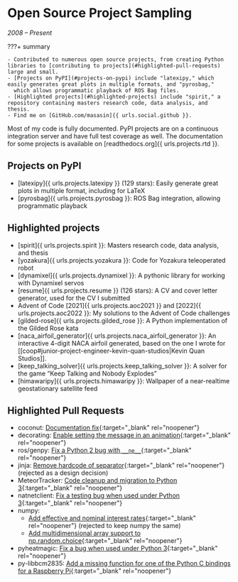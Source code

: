 # Open Source Project Sampling
_2008 &ndash; Present_

???+ summary

    - Contributed to numerous open source projects, from creating Python libraries to [contributing to projects](#highlighted-pull-requests) large and small.
    - [Projects on PyPI](#projects-on-pypi) include "latexipy," which easily generates great plots in multiple formats, and "pyrosbag,"
      which allows programmatic playback of ROS Bag files.
    - [Highlighted projects](#highlighted-projects) include "spirit," a repository containing masters research code, data analysis, and thesis.
    - Find me on [GitHub.com/masasin]{{ urls.social.github }}.

Most of my code is fully documented.
PyPI projects are on a continuous integration server and have full test coverage as well.
The documentation for some projects is available on [readthedocs.org]{{ urls.projects.rtd }}.

## Projects on PyPI
- [latexipy]{{ urls.projects.latexipy }} (129 stars): Easily generate great plots in multiple format, including for LaTeX
- [pyrosbag]{{ urls.projects.pyrosbag }}: ROS Bag integration, allowing programmatic playback
    
## Highlighted projects
- [spirit]{{ urls.projects.spirit }}: Masters research code, data analysis, and thesis
- [yozakura]{{ urls.projects.yozakura }}: Code for Yozakura teleoperated robot
- [dynamixel]{{ urls.projects.dynamixel }}: A pythonic library for working with Dynamixel servos
- [resume]{{ urls.projects.resume }} (126 stars): A CV and cover letter generator, used for the CV I submitted
- Advent of Code [2021]{{ urls.projects.aoc2021 }} and [2022]{{ urls.projects.aoc2022 }}: My solutions to the Advent of Code challenges
- [gilded-rose]{{ urls.projects.gilded_rose }}: A Python implementation of the Gilded Rose kata
- [naca_airfoil_generator]{{ urls.projects.naca_airfoil_generator }}: An interactive 4-digit NACA airfoil generated, based on the one I wrote for [[coop#junior-project-engineer-kevin-quan-studios|Kevin Quan Studios]].
- [keep_talking_solver]{{ urls.projects.keep_talking_solver }}: A solver for the game “Keep Talking and Nobody Explodes”
- [himawaripy]{{ urls.projects.himawaripy }}: Wallpaper of a near-realtime geostationary satellite feed
    
## Highlighted Pull Requests
- coconut: [Documentation fix](https://github.com/evhub/coconut/pull/188){:target="_blank" rel="noopener"}
- decorating: [Enable setting the message in an animation](https://github.com/ryukinix/decorating/pull/1){:target="_blank" rel="noopener"}
- ros/genpy: [Fix a Python 2 bug with `__ne__`](https://github.com/ros/genpy/pull/62){:target="_blank" rel="noopener"}
- jinja: [Remove hardcode of separator](https://github.com/pallets/jinja/pull/558){:target="_blank" rel="noopener"} (rejected as a design decision)
- MeteorTracker: [Code cleanup and migration to Python 3](https://github.com/heidtn/MeteorTracker/pull/1){:target="_blank" rel="noopener"}
- natnetclient: [Fix a testing bug when used under Python 3](https://github.com/ratcave/natnetclient/pull/2){:target="_blank" rel="noopener"}
- numpy:
    - [Add effective and nominal interest rates](https://github.com/numpy/numpy/pull/9414){:target="_blank" rel="noopener"} (rejected to keep numpy the same)
    - [Add multidimensional array support to np.random.choice](https://github.com/numpy/numpy/pull/7810){:target="_blank" rel="noopener"}
- pyheatmagic: [Fix a bug when used under Python 3](https://github.com/csurfer/pyheatmagic/pull/1){:target="_blank" rel="noopener"}
- py-libbcm2835: [Add a missing function for one of the Python C bindings for a Raspberry Pi](https://github.com/mubeta06/py-libbcm2835/pull/2){:target="_blank" rel="noopener"}

